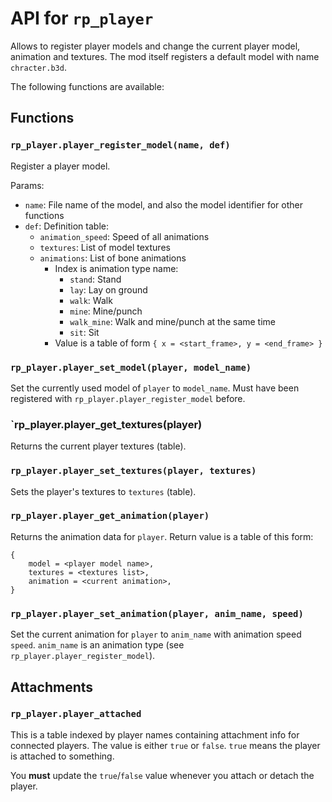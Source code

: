 # API for `rp_player`

Allows to register player models and change the current player model, animation and textures.
The mod itself registers a default model with name `chracter.b3d`.

The following functions are available:

## Functions
### `rp_player.player_register_model(name, def)`

Register a player model.

Params:
* `name`: File name of the model, and also the model identifier for other functions
* `def`: Definition table:
    * `animation_speed`: Speed of all animations
    * `textures`: List of model textures
    * `animations`: List of bone animations
        * Index is animation type name:
            * `stand`: Stand
            * `lay`: Lay on ground
            * `walk`: Walk
            * `mine`: Mine/punch
            * `walk_mine`: Walk and mine/punch at the same time
            * `sit`: Sit
        * Value is a table of form `{ x = <start_frame>, y = <end_frame> }`

### `rp_player.player_set_model(player, model_name)`

Set the currently used model of `player` to `model_name`.
Must have been registered with `rp_player.player_register_model` before.

### `rp_player.player_get_textures(player)

Returns the current player textures (table).

### `rp_player.player_set_textures(player, textures)`

Sets the player's textures to `textures` (table).

### `rp_player.player_get_animation(player)`

Returns the animation data for `player`. Return value is a table of this form:

```
{
	model = <player model name>,
	textures = <textures list>,
	animation = <current animation>,
}
```

### `rp_player.player_set_animation(player, anim_name, speed)`

Set the current animation for `player` to `anim_name` with
animation speed `speed`. `anim_name` is an animation type
(see `rp_player.player_register_model`).
 
## Attachments

### `rp_player.player_attached`

This is a table indexed by player names containing attachment info for connected players.
The value is either `true` or `false`. `true` means the player is attached to something.

You **must** update the `true`/`false` value whenever you attach or detach the player.
